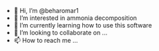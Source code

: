 - 👋 Hi, I’m @beharomar1
- 👀 I’m interested in ammonia decomposition
- 🌱 I’m currently learning how to use this software
- 💞️ I’m looking to collaborate on ...
- 📫 How to reach me ...

<!---
beharomar1/beharomar1 is a ✨ special ✨ repository because its `README.md` (this file) appears on your GitHub profile.
You can click the Preview link to take a look at your changes.
--->
